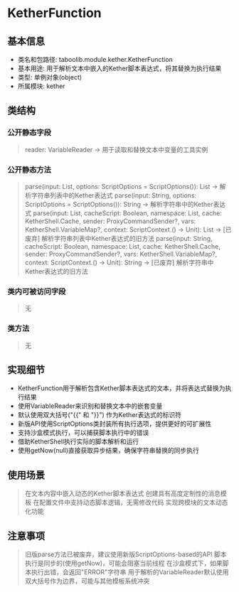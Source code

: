 # KetherFunction

## 基本信息
- 类名和包路径: taboolib.module.kether.KetherFunction
- 基本用途: 用于解析文本中嵌入的Kether脚本表达式，将其替换为执行结果
- 类型: 单例对象(object)
- 所属模块: kether

## 类结构
### 公开静态字段
> reader: VariableReader -> 用于读取和替换文本中变量的工具实例

### 公开静态方法
> parse(input: List<String>, options: ScriptOptions = ScriptOptions()): List<String> -> 解析字符串列表中的Kether表达式
> parse(input: String, options: ScriptOptions = ScriptOptions()): String -> 解析字符串中的Kether表达式
> parse(input: List<String>, cacheScript: Boolean, namespace: List<String>, cache: KetherShell.Cache, sender: ProxyCommandSender?, vars: KetherShell.VariableMap?, context: ScriptContext.() -> Unit): List<String> -> [已废弃] 解析字符串列表中Kether表达式的旧方法
> parse(input: String, cacheScript: Boolean, namespace: List<String>, cache: KetherShell.Cache, sender: ProxyCommandSender?, vars: KetherShell.VariableMap?, context: ScriptContext.() -> Unit): String -> [已废弃] 解析字符串中Kether表达式的旧方法

### 类内可被访问字段
> 无

### 类方法
> 无

## 实现细节
- KetherFunction用于解析包含Kether脚本表达式的文本，并将表达式替换为执行结果
- 使用VariableReader来识别和替换文本中的嵌套变量
- 默认使用双大括号("{{" 和 "}}") 作为Kether表达式的标识符
- 新版API使用ScriptOptions类封装所有执行选项，提供更好的可扩展性
- 支持沙盒模式执行，可以捕获脚本执行中的错误
- 借助KetherShell执行实际的脚本解析和运行
- 使用getNow(null)直接获取异步结果，确保字符串替换的同步执行

## 使用场景
> 在文本内容中嵌入动态的Kether脚本表达式
> 创建具有高度定制性的消息模板
> 在配置文件中支持动态脚本逻辑，无需修改代码
> 实现跨模块的文本动态化功能

## 注意事项
> 旧版parse方法已被废弃，建议使用新版ScriptOptions-based的API
> 脚本执行是同步的(使用getNow)，可能会阻塞当前线程
> 在沙盒模式下，如果脚本执行出错，会返回"ERROR"字符串
> 用于解析的VariableReader默认使用双大括号作为边界，可能与其他模板系统冲突

